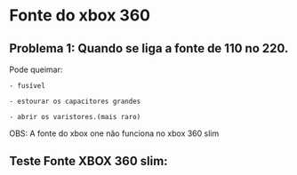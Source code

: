 # Fonte do xbox 360


## Problema 1: Quando se liga a fonte de 110 no 220.

  Pode queimar:
    
    - fusível
    
    - estourar os capacitores grandes
    
    - abrir os varistores.(mais raro)




OBS: A fonte do xbox one não funciona no xbox 360 slim


## Teste Fonte XBOX 360 slim:

